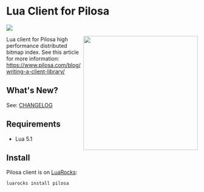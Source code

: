 # Lua Client for Pilosa

<a href="https://github.com/pilosa"><img src="https://img.shields.io/badge/pilosa-v0.7.1-blue.svg"></a>

<img src="https://www.pilosa.com/img/le.svg" style="float: right" align="right" height="301">

Lua client for Pilosa high performance distributed bitmap index. See this article for more information: https://www.pilosa.com/blog/writing-a-client-library/

## What's New?

See: [CHANGELOG](CHANGELOG.md)

## Requirements

* Lua 5.1

## Install

Pilosa client is on [LuaRocks](http://luarocks.org/modules/yucepilosa/pilosa):

```
luarocks install pilosa
```
